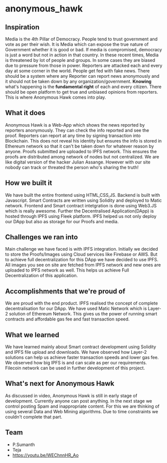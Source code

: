 # anonymous_hawk

## Inspiration
Media is the 4th Pillar of Democracy. People tend to trust government and vote as per their wish. It is Media which can expose the true nature of Government whether it is good or bad. If media is compromised, democracy is just a word but not in action in that country. 
    In these recent times, Media is threatened by lot of people and groups. In some cases they are biased due to pressure from those in power. Reporters are attacked each and every day at some corner in the world. People get fed with fake news. There should be a system where any Reporter can report news anonymously and it should not be taken down by any organization/government. **Knowing** what's happening is the **fundamental right** of each and every citizen. There should be open platform to get true and unbiased opinions from reporters. This is where Anonymous Hawk comes into play. 

## What it does
Anonymous Hawk is a Web-App which shows the news reported by reporters anonymously. They can check the info reported and see the proof. Reporters can report at any time by signing transaction into Blockchain. This does not reveal his identity but ensures the info is stored in Ethereum network so that it can't be taken down for whatever reason by anyone. Proofs submitted are uploaded to IPFS network. This ensures the proofs are distributed among network of nodes but not centralized. 
    We are like digital version of the hacker Julian Assange. However with our site nobody can track or threated the person who's sharing the truth!

## How we built it
We have built the entire frontend using HTML,CSS,JS. Backend is built with Javascript. Smart Contracts are written using Solidity and deployed to Matic network. Frontend and Smart contract intetgration is done using Web3.JS which is really awesome. 
     Further the Decentralised Application(DApp) is hosted through IPFS using Fleek platform. IPFS helped us not only deploy our DApp but also as storage for our Proofs and media.

## Challenges we ran into
Main challenge we have faced is with IPFS integration. Initially we decided to store the Proofs/Images using Cloud services like Firebase or AWS. But to achieve full decentralization for this DApp we have decided to use IPFS. All images you see on site are fetched from IPFS network and new ones are uploaded to IPFS network as well. This helps us achieve Full Decentralization of this application.

## Accomplishments that we're proud of
We are proud with the end product. IPFS realised the concept of complete decentralisation for our DApp. We have used Matic Network which is Layer-2 solution of Ethereum Network. This gives us the power of running smart contracts and affordable gas fee and fast transaction speed. 
## What we learned
We have learned mainly about Smart contract development using Solidity and IPFS file upload and downloads. We have observed how Layer-2 solutions can help us achieve faster transaction speeds and lower gas fee. We observed how big IPFS is and can scale as per our requirements. Filecoin network can be used in further development of this project.
## What's next for Anonymous Hawk
As discussed in video, Anonymous Hawk is still in early stage of development. Currently anyone can post anything. In the next stage we control posting Spam and inappropriate content. For this we are thinking of using several Data and Web Mining algorithms. Due to time constraints we couldn't complete that part.

## Team
- P.Sumanth
- Teja
- https://youtu.be/WEChnnHR_Ao
